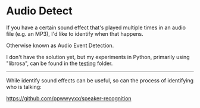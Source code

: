 
# Audio Detect

If you have a certain sound effect that's played multiple times in an audio file (e.g. an MP3), I'd like to identify when that happens.

Otherwise known as Audio Event Detection.

I don't have the solution yet, but my experiments in Python, primarily using "librosa", can be found in the [testing](./testing/) folder.

---

While identify sound effects can be useful, so can the process of identifying who is talking:

https://github.com/ppwwyyxx/speaker-recognition
